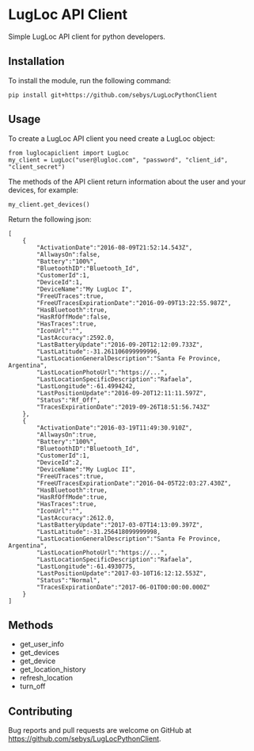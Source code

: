 # LugLoc API Client

Simple LugLoc API client for python developers.

## Installation

To install the module, run the following command:

    pip install git+https://github.com/sebys/LugLocPythonClient

## Usage

To create a LugLoc API client you need create a LugLoc object:

    from luglocapiclient import LugLoc
    my_client = LugLoc("user@lugloc.com", "password", "client_id", "client_secret")

The methods of the API client return information about the user and your devices, for example:

    my_client.get_devices()

Return the following json:

    [
        {
            "ActivationDate":"2016-08-09T21:52:14.543Z",
            "AllwaysOn":false,
            "Battery":"100%",
            "BluetoothID":"Bluetooth_Id",
            "CustomerId":1,
            "DeviceId":1,
            "DeviceName":"My LugLoc I",
            "FreeUTraces":true,
            "FreeUTracesExpirationDate":"2016-09-09T13:22:55.987Z",
            "HasBluetooth":true,
            "HasRfOffMode":false,
            "HasTraces":true,
            "IconUrl":"",
            "LastAccuracy":2592.0,
            "LastBatteryUpdate":"2016-09-20T12:12:09.733Z",
            "LastLatitude":-31.261106099999996,
            "LastLocationGeneralDescription":"Santa Fe Province, Argentina",
            "LastLocationPhotoUrl":"https://...",
            "LastLocationSpecificDescription":"Rafaela",
            "LastLongitude":-61.4994242,
            "LastPositionUpdate":"2016-09-20T12:11:11.597Z",
            "Status":"Rf_Off",
            "TracesExpirationDate":"2019-09-26T18:51:56.743Z"
        },
        {
            "ActivationDate":"2016-03-19T11:49:30.910Z",
            "AllwaysOn":true,
            "Battery":"100%",
            "BluetoothID":"Bluetooth_Id",
            "CustomerId":1,
            "DeviceId":2,
            "DeviceName":"My LugLoc II",
            "FreeUTraces":true,
            "FreeUTracesExpirationDate":"2016-04-05T22:03:27.430Z",
            "HasBluetooth":true,
            "HasRfOffMode":true,
            "HasTraces":true,
            "IconUrl":"",
            "LastAccuracy":2612.0,
            "LastBatteryUpdate":"2017-03-07T14:13:09.397Z",
            "LastLatitude":-31.256418099999998,
            "LastLocationGeneralDescription":"Santa Fe Province, Argentina",
            "LastLocationPhotoUrl":"https://...",
            "LastLocationSpecificDescription":"Rafaela",
            "LastLongitude":-61.4930775,
            "LastPositionUpdate":"2017-03-10T16:12:12.553Z",
            "Status":"Normal",
            "TracesExpirationDate":"2017-06-01T00:00:00.000Z"
        }
    ]

## Methods

* get_user_info
* get_devices
* get_device
* get_location_history
* refresh_location
* turn_off

## Contributing

Bug reports and pull requests are welcome on GitHub at https://github.com/sebys/LugLocPythonClient.